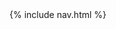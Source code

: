 ---
---
<html lang="en">

<head>
  <meta charset="UTF-8">
  <meta name="viewport" content="initial-scale=1.0">

  <title>
    {% if page.title == "Home" %}
    {{ site.title }}
    {% else %}
    {{ page.title }} &middot; {{ site.title }}
    {% endif %}
  </title>

  <link rel="stylesheet" href="{{ site.baseurl }}/style/style.css">
  <link rel="stylesheet" href="https://fonts.googleapis.com/css?family=Libre+Baskerville:400,400i,700">
</head>

<body>
  {% include nav.html %}
  <div class="cover"></div>
  <footer>
  </footer>
</body>
</html>
